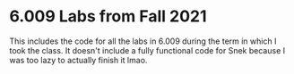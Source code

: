 6.009 Labs from Fall 2021
=========================
This includes the code for all the labs in 6.009 during the term in which I took the class. 
It doesn't include a fully functional code for Snek because I was too lazy to actually finish it lmao.
